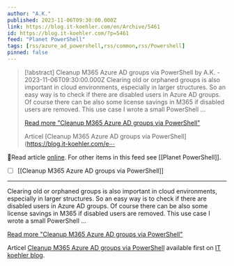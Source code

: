```yaml
---
author: "A.K."
published: 2023-11-06T09:30:00.000Z
link: https://blog.it-koehler.com/en/Archive/5461
id: https://blog.it-koehler.com/?p=5461
feed: "Planet PowerShell"
tags: [rss/azure_ad_powershell,rss/common,rss/Powershell]
pinned: false
---
```

> [!abstract] Cleanup M365 Azure AD groups via PowerShell by A.K. - 2023-11-06T09:30:00.000Z
> Clearing old or orphaned groups is also important in cloud environments, especially in larger structures. So an easy way is to check if there are disabled users in Azure AD groups. Of course there can be also some license savings in M365 if disabled users are removed. This use case I wrote a small PowerShell …
> 
> [Read more "Cleanup M365 Azure AD groups via PowerShell"](https://blog.it-koehler.com/en/Archive/5461)
> 
> Articel [Cleanup M365 Azure AD groups via PowerShell](https://blog.it-koehler.com/e⋯

🔗Read article [online](https://blog.it-koehler.com/en/Archive/5461). For other items in this feed see [[Planet PowerShell]].

- [ ] [[Cleanup M365 Azure AD groups via PowerShell]]
- - -
Clearing old or orphaned groups is also important in cloud environments, especially in larger structures. So an easy way is to check if there are disabled users in Azure AD groups. Of course there can be also some license savings in M365 if disabled users are removed. This use case I wrote a small PowerShell …

[Read more "Cleanup M365 Azure AD groups via PowerShell"](https://blog.it-koehler.com/en/Archive/5461)

Articel [Cleanup M365 Azure AD groups via PowerShell](https://blog.it-koehler.com/en/Archive/5461) available first on [IT koehler blog](https://blog.it-koehler.com/en).
